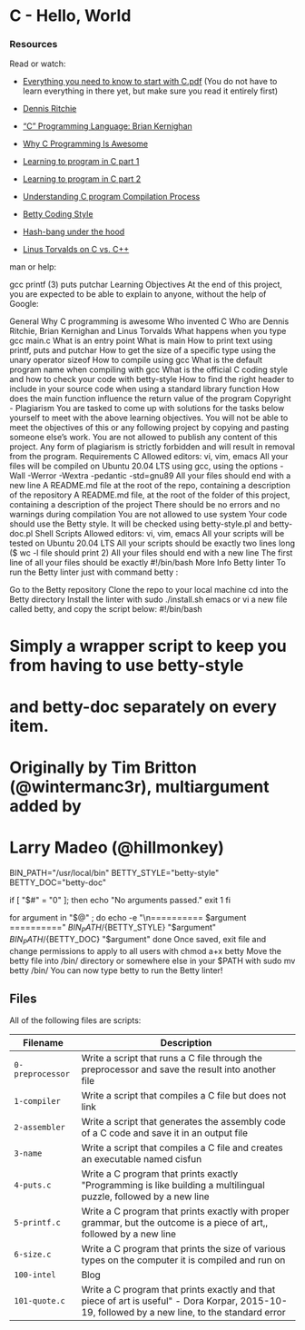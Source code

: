 # C - Hello, World



### Resources

Read or watch:


* [Everything you need to know to start with C.pdf](https://s3.amazonaws.com/alx-intranet.hbtn.io/uploads/misc/2022/4/e0ccf91eec6b977a9e00ed384dc285df9c2772e3.pdf?X-Amz-Algorithm=AWS4-HMAC-SHA256&X-Amz-Credential=AKIARDDGGGOUSBVO6H7D%2F20230217%2Fus-east-1%2Fs3%2Faws4_request&X-Amz-Date=20230217T012619Z&X-Amz-Expires=86400&X-Amz-SignedHeaders=host&X-Amz-Signature=8dd00640e43137e10c2037afc54251348b0e4d5cd37017355d5889f84255d624) (You do not have to learn everything in there yet, but make sure you read it entirely first)

* [Dennis Ritchie](https://en.wikipedia.org/wiki/Dennis_Ritchie)

* [“C” Programming Language: Brian Kernighan](https://www.youtube.com/watch?v=de2Hsvxaf8M)

* [Why C Programming Is Awesome](https://www.youtube.com/watch?v=smGalmxPVYc)

* [Learning to program in C part 1](https://www.youtube.com/watch?v=rk2fK2IIiiQ)

* [Learning to program in C part 2](https://www.youtube.com/watch?v=FwpP_MsZWnU)

* [Understanding C program Compilation Process](https://www.youtube.com/watch?v=VDslRumKvRA)

* [Betty Coding Style](https://github.com/holbertonschool/Betty/wiki)

* [Hash-bang under the hood](https://twitter.com/unix_byte/status/1024147947393495040?s=21)

* [Linus Torvalds on C vs. C++](http://harmful.cat-v.org/software/c++/linus)

man or help:

gcc
printf (3)
puts
putchar
Learning Objectives
At the end of this project, you are expected to be able to explain to anyone, without the help of Google:

General
Why C programming is awesome
Who invented C
Who are Dennis Ritchie, Brian Kernighan and Linus Torvalds
What happens when you type gcc main.c
What is an entry point
What is main
How to print text using printf, puts and putchar
How to get the size of a specific type using the unary operator sizeof
How to compile using gcc
What is the default program name when compiling with gcc
What is the official C coding style and how to check your code with betty-style
How to find the right header to include in your source code when using a standard library function
How does the main function influence the return value of the program
Copyright - Plagiarism
You are tasked to come up with solutions for the tasks below yourself to meet with the above learning objectives.
You will not be able to meet the objectives of this or any following project by copying and pasting someone else’s work.
You are not allowed to publish any content of this project.
Any form of plagiarism is strictly forbidden and will result in removal from the program.
Requirements
C
Allowed editors: vi, vim, emacs
All your files will be compiled on Ubuntu 20.04 LTS using gcc, using the options -Wall -Werror -Wextra -pedantic -std=gnu89
All your files should end with a new line
A README.md file at the root of the repo, containing a description of the repository
A README.md file, at the root of the folder of this project, containing a description of the project
There should be no errors and no warnings during compilation
You are not allowed to use system
Your code should use the Betty style. It will be checked using betty-style.pl and betty-doc.pl
Shell Scripts
Allowed editors: vi, vim, emacs
All your scripts will be tested on Ubuntu 20.04 LTS
All your scripts should be exactly two lines long ($ wc -l file should print 2)
All your files should end with a new line
The first line of all your files should be exactly #!/bin/bash
More Info
Betty linter
To run the Betty linter just with command betty <filename>:

Go to the Betty repository
Clone the repo to your local machine
cd into the Betty directory
Install the linter with sudo ./install.sh
emacs or vi a new file called betty, and copy the script below:
#!/bin/bash
# Simply a wrapper script to keep you from having to use betty-style
# and betty-doc separately on every item.
# Originally by Tim Britton (@wintermanc3r), multiargument added by
# Larry Madeo (@hillmonkey)

BIN_PATH="/usr/local/bin"
BETTY_STYLE="betty-style"
BETTY_DOC="betty-doc"

if [ "$#" = "0" ]; then
    echo "No arguments passed."
    exit 1
fi

for argument in "$@" ; do
    echo -e "\n========== $argument =========="
    ${BIN_PATH}/${BETTY_STYLE} "$argument"
    ${BIN_PATH}/${BETTY_DOC} "$argument"
done
Once saved, exit file and change permissions to apply to all users with chmod a+x betty
Move the betty file into /bin/ directory or somewhere else in your $PATH with sudo mv betty /bin/
You can now type betty <filename> to run the Betty linter!

## Files
All of the following files are scripts:

| Filename | Description |
| -------- | ----------- |
| `0-preprocessor` | Write a script that runs a C file through the preprocessor and save the result into another file |
| `1-compiler` | Write a script that compiles a C file but does not link |
| `2-assembler` | Write a script that generates the assembly code of a C code and save it in an output file |
| `3-name` | Write a script that compiles a C file and creates an executable named cisfun |
| `4-puts.c` | Write a C program that prints exactly "Programming is like building a multilingual puzzle, followed by a new line |
| `5-printf.c` | Write a C program that prints exactly with proper grammar, but the outcome is a piece of art,, followed by a new line |
| `6-size.c` | Write a C program that prints the size of various types on the computer it is compiled and run on |
| `100-intel` | Blog |
| `101-quote.c` | Write a C program that prints exactly and that piece of art is useful" - Dora Korpar, 2015-10-19, followed by a new line, to the standard error |
